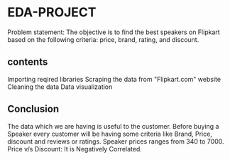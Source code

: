 # EDA-PROJECT
Problem statement:
The objective is to find the best speakers on Flipkart based on the following criteria: price, brand, rating, and discount.
## contents
Importing reqired libraries
Scraping the data from "Flipkart.com" website
Cleaning the data
Data visualization
## Conclusion 
The data which we are having is useful to the customer.
Before buying a Speaker every customer will be having some criteria like Brand, Price, discount and reviews or ratings.
Speaker prices ranges from  340  to 7000.
 Price v/s Discount: It is Negatively Correlated.
